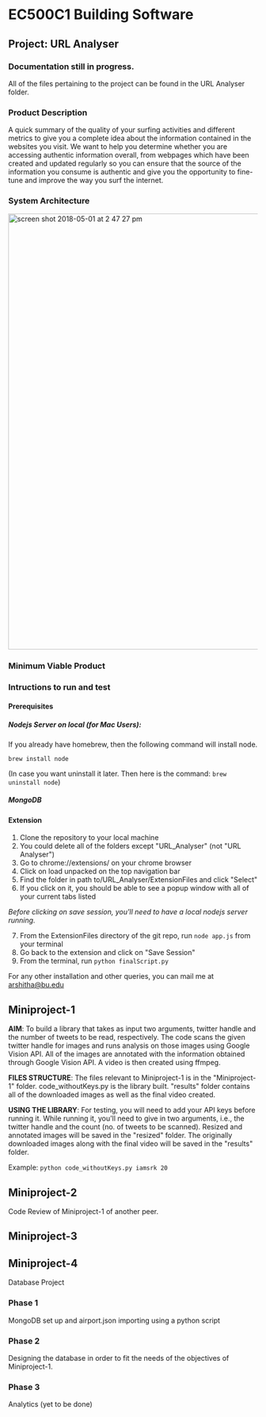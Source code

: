 # EC500C1 Building Software

## Project: URL Analyser
### Documentation still in progress. 
All of the files pertaining to the project can be found in the URL Analyser folder. 

### Product Description

A quick summary of the quality of your surfing activities and different metrics to give you a complete idea about the information contained in the websites you visit. We want to help you determine whether you are accessing authentic information overall, from webpages which have been created and updated regularly so you can ensure that the source of the information you consume is authentic and give you the opportunity to fine-tune and improve the way you surf the internet.

### System Architecture

<img width="880" alt="screen shot 2018-05-01 at 2 47 27 pm" src="https://user-images.githubusercontent.com/10297203/39487909-a549289a-4d4e-11e8-90ba-0905f66fa456.png">

### Minimum Viable Product

### Intructions to run and test 

#### Prerequisites
##### Nodejs Server on local (for Mac Users):

If you already have homebrew, then the following command will install node. 

```brew install node```

(In case you want uninstall it later. Then here is the command: ```brew uninstall node```)

##### MongoDB 

#### Extension 
1. Clone the repository to your local machine
2. You could delete all of the folders except "URL_Analyser" (not "URL Analyser")
3. Go to chrome://extensions/ on your chrome browser
4. Click on load unpacked on the top navigation bar
5. Find the folder in path to/URL_Analyser/ExtensionFiles and click "Select"
6. If you click on it, you should be able to see a popup window with all of your current tabs listed

*Before clicking on save session, you'll need to have a local nodejs server running.*

7. From the ExtensionFiles directory of the git repo, run ```node app.js``` from your terminal
8. Go back to the extension and click on "Save Session"
9. From the terminal, run ```python finalScript.py```

For any other installation and other queries, you can mail me at arshitha@bu.edu

## Miniproject-1

**AIM**: To build a library that takes as input two arguments, twitter handle and the number of tweets to be read, respectively. The code scans the given twitter handle for images and runs analysis on those images using Google Vision API. All of the images are annotated with the information obtained through Google Vision API. A video is then created using ffmpeg.

**FILES STRUCTURE**: The files relevant to Miniproject-1 is in the "Miniproject-1" folder. code_withoutKeys.py is the library built. "results" folder contains all of the downloaded images as well as the final video created. 

**USING THE LIBRARY**: For testing, you will need to add your API keys before running it. While running it, you'll need to give in two arguments, i.e., the twitter handle and the count (no. of tweets to be scanned). Resized and annotated images will be saved in the "resized" folder. The originally downloaded images along with the final video will be saved in the "results" folder.

Example: ```python code_withoutKeys.py iamsrk 20```

## Miniproject-2
Code Review of Miniproject-1 of another peer. 


## Miniproject-3



## Miniproject-4
Database Project 

### Phase 1
MongoDB set up and airport.json importing using a python script

### Phase 2
Designing the database in order to fit the needs of the objectives of Miniproject-1. 

### Phase 3
Analytics (yet to be done)
